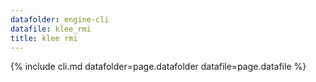 ```yaml
---
datafolder: engine-cli
datafile: klee_rmi
title: klee rmi
---
```

{% include cli.md datafolder=page.datafolder datafile=page.datafile %}
